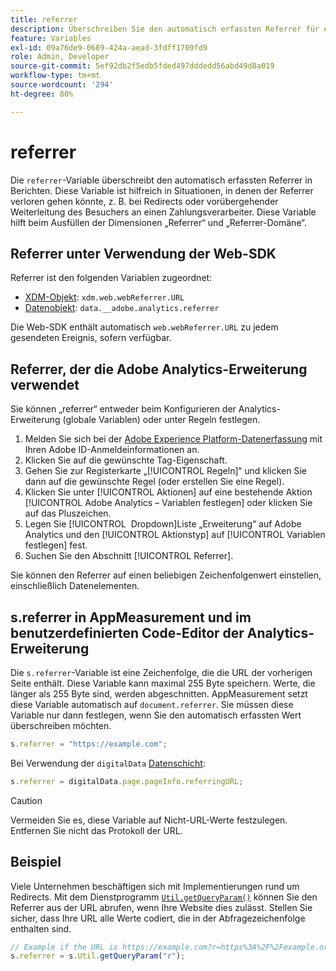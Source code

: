 ```yaml
---
title: referrer
description: Überschreiben Sie den automatisch erfassten Referrer für einen Treffer.
feature: Variables
exl-id: 09a76de9-0689-424a-aead-3fdff1709fd9
role: Admin, Developer
source-git-commit: 5ef92db2f5edb5fded497dddedd56abd49d8a019
workflow-type: tm+mt
source-wordcount: '294'
ht-degree: 80%

---
```


# referrer

Die `referrer`-Variable überschreibt den automatisch erfassten Referrer in Berichten. Diese Variable ist hilfreich in Situationen, in denen der Referrer verloren gehen könnte, z. B. bei Redirects oder vorübergehender Weiterleitung des Besuchers an einen Zahlungsverarbeiter. Diese Variable hilft beim Ausfüllen der Dimensionen „Referrer“ und „Referrer-Domäne“.

## Referrer unter Verwendung der Web-SDK

Referrer ist den folgenden Variablen zugeordnet:

* [XDM-Objekt](/help/implement/aep-edge/xdm-var-mapping.md): `xdm.web.webReferrer.URL`
* [Datenobjekt](/help/implement/aep-edge/data-var-mapping.md): `data.__adobe.analytics.referrer`

Die Web-SDK enthält automatisch `web.webReferrer.URL` zu jedem gesendeten Ereignis, sofern verfügbar.

## Referrer, der die Adobe Analytics-Erweiterung verwendet

Sie können „referrer“ entweder beim Konfigurieren der Analytics-Erweiterung (globale Variablen) oder unter Regeln festlegen.

1. Melden Sie sich bei der [Adobe Experience Platform-Datenerfassung](https://experience.adobe.com/data-collection) mit Ihren Adobe ID-Anmeldeinformationen an.
2. Klicken Sie auf die gewünschte Tag-Eigenschaft.
3. Gehen Sie zur Registerkarte „[!UICONTROL Regeln]“ und klicken Sie dann auf die gewünschte Regel (oder erstellen Sie eine Regel).
4. Klicken Sie unter [!UICONTROL Aktionen] auf eine bestehende Aktion [!UICONTROL Adobe Analytics – Variablen festlegen] oder klicken Sie auf das Pluszeichen.
5. Legen Sie [!UICONTROL &#x200B; Dropdown]Liste „Erweiterung“ auf Adobe Analytics und den [!UICONTROL Aktionstyp] auf [!UICONTROL Variablen festlegen] fest.
6. Suchen Sie den Abschnitt [!UICONTROL Referrer].

Sie können den Referrer auf einen beliebigen Zeichenfolgenwert einstellen, einschließlich Datenelementen.

## s.referrer in AppMeasurement und im benutzerdefinierten Code-Editor der Analytics-Erweiterung

Die `s.referrer`-Variable ist eine Zeichenfolge, die die URL der vorherigen Seite enthält. Diese Variable kann maximal 255 Byte speichern. Werte, die länger als 255 Byte sind, werden abgeschnitten. AppMeasurement setzt diese Variable automatisch auf `document.referrer`. Sie müssen diese Variable nur dann festlegen, wenn Sie den automatisch erfassten Wert überschreiben möchten.

```js
s.referrer = "https://example.com";
```

Bei Verwendung der `digitalData` [Datenschicht](../../prepare/data-layer.md):

```js
s.referrer = digitalData.page.pageInfo.referringURL;
```

>[!CAUTION]
>
>Vermeiden Sie es, diese Variable auf Nicht-URL-Werte festzulegen. Entfernen Sie nicht das Protokoll der URL.

## Beispiel

Viele Unternehmen beschäftigen sich mit Implementierungen rund um Redirects. Mit dem Dienstprogramm [`Util.getQueryParam()`](../functions/util-getqueryparam.md) können Sie den Referrer aus der URL abrufen, wenn Ihre Website dies zulässt. Stellen Sie sicher, dass Ihre URL alle Werte codiert, die in der Abfragezeichenfolge enthalten sind.

```js
// Example if the URL is https://example.com?r=https%3A%2F%2Fexample.org
s.referrer = s.Util.getQueryParam("r");
```
